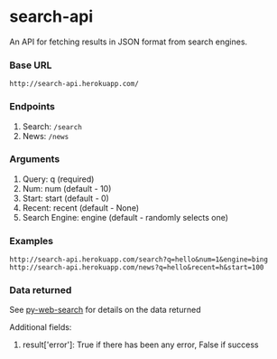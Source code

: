 # search-api
An API for fetching results in JSON format from search engines.

### Base URL

`http://search-api.herokuapp.com/`

### Endpoints

1. Search: `/search`
2. News: `/news`

### Arguments

1. Query: q (required)
2. Num: num (default - 10)
3. Start: start (default - 0)
4. Recent: recent (default - None)
5. Search Engine: engine (default - randomly selects one)

### Examples

`http://search-api.herokuapp.com/search?q=hello&num=1&engine=bing`
`http://search-api.herokuapp.com/news?q=hello&recent=h&start=100`

### Data returned

See [py-web-search](https://github.com/rohithpr/py-web-search#usage) for details on the data returned

Additional fields:
1. result['error']: True if there has been any error, False if success
